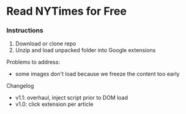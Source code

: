 # Read NYTimes for Free

### Instructions
1. Download or clone repo
2. Unzip and load unpacked folder into Google extensions

Problems to address:
- some images don't load because we freeze the content too early

Changelog
- v1.1: overhaul, inject script prior to DOM load
- v1.0: click extension per article
